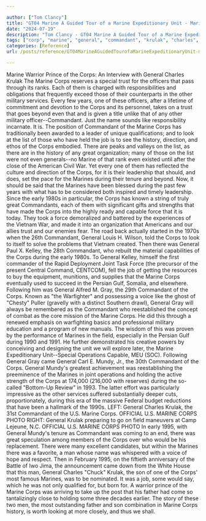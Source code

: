 ```yaml
---

author: ["Tom Clancy"]
title: "GT04 Marine A Guided Tour of a Marine Expeditionary Unit - Marine_split_024.html"
date: "2024-07-19"
description: "Tom Clancy - GT04 Marine A Guided Tour of a Marine Expeditionary Unit"
tags: ["corp", "marine", "general", "commandant", "krulak", "charles", "trust", "officer", "military", "one", "even", "list", "job", "history", "great", "early", "force", "gray", "mundy", "warrior", "prince", "reserve", "special", "rank", "responsibility"]
categories: [Reference]
url: /posts/reference/GT04MarineAGuidedTourofaMarineExpeditionaryUnit-marinesplit024html

---
```



Marine
Warrior Prince of the Corps: An Interview with General Charles Krulak
The Marine Corps reserves a special trust for the officers that pass through its ranks. Each of them is charged with responsibilities and obligations that frequently exceed those of their counterparts in the other military services. Every few years, one of these officers, after a lifetime of commitment and devotion to the Corps and its personnel, takes on a trust that goes beyond even that and is given a title unlike that of any other military officer--Commandant. Just the name sounds like responsibility incarnate. It is. The position of Commandant of the Marine Corps has traditionally been awarded to a leader of unique qualifications; and to look at the list of those who have held the job is to see the history, direction, and ethos of the Corps embodied. There are peaks and valleys on the list, as there are in the history of any great organization; many of those on the list were not even generals--no Marine of that rank even existed until after the close of the American Civil War. Yet every one of them has reflected the culture and direction of the Corps, for it is their leadership that should, and does, set the pace for the Marines during their tenure and beyond.
Now, it should be said that the Marines have been blessed during the past few years with what has to be considered both inspired and timely leadership. Since the early 1980s in particular, the Corps has known a string of truly great Commandants, each of them with significant gifts and strengths that have made the Corps into the highly ready and capable force that it is today. They took a force demoralized and battered by the experiences of the Vietnam War, and made it into an organization that Americans and our allies trust and our enemies fear. The road back actually started in the 1970s when the 26th Commandant, General Louis H. Wilson, told the Corps to look to itself to solve the problems that Vietnam created. Then there was General Paul X. Kelley, the 28th Commandant, who rebuilt the material capabilities of the Corps during the early 1980s. To General Kelley, himself the first commander of the Rapid Deployment Joint Task Force (the precursor of the present Central Command, CENTCOM), fell the job of getting the resources to buy the equipment, munitions, and supplies that the Marine Corps eventually used to succeed in the Persian Gulf, Somalia, and elsewhere. Following him was General Alfred M. Gray, the 29th Commandant of the Corps. Known as "the Warfighter" and possessing a voice like the ghost of "Chesty" Puller (gravelly with a distinct Southern drawl), General Gray will always be remembered as the Commandant who reestablished the concept of combat as the core mission of the Marine Corps. He did this through a renewed emphasis on warfighting basics and professional military education and a program of new manuals. The wisdom of this was proven by the performance of Marines in the field, especially in the Persian Gulf during 1990 and 1991. He further demonstrated his creative powers by conceiving and designing the unit we will explore later, the Marine Expeditionary Unit--Special Operations Capable, MEU (SOC). Following General Gray came General Carl E. Mundy, Jr., the 30th Commandant of the Corps. General Mundy's greatest achievement was reestablishing the preeminence of the Marines in joint operations and holding the active strength of the Corps at 174,000 (216,000 with reserves) during the so-called "Bottom-Up Review" in 1993. The latter effort was particularly impressive as the other services suffered substantially deeper cuts, proportionately, during this era of the massive Federal budget reductions that have been a hallmark of the 1990s.
LEFT: General Charles Krulak, the 31st Commandant of the U.S. Marine Corps. OFFICIAL U.S. MARINE CORPS PHOTO
RIGHT: General Krulak preparing to go on field maneuvers at Camp Lejeune, N.C. OFFICIAL U.S. MARINE CORPS PHOTO
In early 1995, with General Mundy's tenure as Commandant was coming to an end, there was great speculation among members of the Corps over who would be his replacement. There were many excellent candidates, but within the Marines there was a favorite, a man whose name was whispered with a voice of hope and respect. Then in February 1995, on the fiftieth anniversary of the Battle of Iwo Jima, the announcement came down from the White House that this man, General Charles "Chuck" Krulak, the son of one of the Corps' most famous Marines, was to be nominated. It was a job, some would say, which he was not only qualified for, but born for. A warrior prince of the Marine Corps was arriving to take up the post that his father had come so tantalizingly close to holding some three decades earlier. The story of these two men, the most outstanding father and son combination in Marine Corps history, is worth looking at more closely, and thus we shall.
